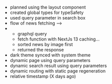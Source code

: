 - planned using the layout component
- created global types for typeSafety
- used query parameter in search box
- flow of news fetching -->
- - graphql query
  - fetch function with NextJs 13 caching...
  - sorted news by image first
  - returned the response
- dark theme synced with system theme
- dynamic page using query parameters
- dynamic search result using query parameters
- dynamic routing with static page regeneration
- relative timestamp (X days ago)